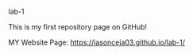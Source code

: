 lab-1

This is my first repository page on GitHub!

MY Website Page: https://jasonceja03.github.io/lab-1/

